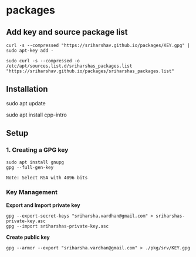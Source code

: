 # packages

## Add key and source package list ##

    curl -s --compressed "https://sriharshav.github.io/packages/KEY.gpg" | sudo apt-key add -

    sudo curl -s --compressed -o /etc/apt/sources.list.d/sriharshas_packages.list "https://sriharshav.github.io/packages/sriharshas_packages.list"

## Installation ##

sudo apt update

sudo apt install cpp-intro

## Setup ##

### 1. Creating a GPG key ###

    sudo apt install gnupg
    gpg --full-gen-key

    Note: Select RSA with 4096 bits


### Key Management ###

__Export and Import private key__

    gpg --export-secret-keys "sriharsha.vardhan@gmail.com" > sriharshas-private-key.asc
    gpg --import sriharshas-private-key.asc

__Create public key__

    gpg --armor --export "sriharsha.vardhan@gmail.com" > ./pkg/srv/KEY.gpg